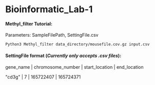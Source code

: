 # Bioinformatic_Lab-1

#### Methyl_filter Tutorial:
  Parameters: SampleFilePath, SettingFile.csv

  `Python3 Methyl_filter data_directory/mousefile.cov.gz input.csv`

#### SettingFile format (*Currently only accepts .csv files*):

gene_name | chromosome_number | start_location | end_location

"cd3g" | 7 | 165722407 | 165724371 
